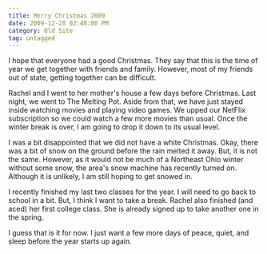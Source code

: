 ```yaml
---
title: Merry Christmas 2009
date: 2009-12-28 02:48:00 PM
category: Old Site
tag: untagged
---
```


I hope that everyone had a good Christmas. They say that this is the time of year we get together with friends and family. However, most of my friends out of state, getting together can be difficult.

Rachel and I went to her mother's house a few days before Christmas. Last night, we went to The Melting Pot. Aside from that, we have just stayed inside watching movies and playing video games. We upped our NetFlix subscription so we could watch a few more movies than usual. Once the winter break is over, I am going to drop it down to its usual level.

I was a bit disappointed that we did not have a white Christmas. Okay, there was a bit of snow on the ground before the rain melted it away. But, it is not the same. However, as it would not be much of a Northeast Ohio winter without some snow, the area's snow machine has recently turned on. Although it is unlikely, I am still hoping to get snowed in.

I recently finished my last two classes for the year. I will need to go back to school in a bit. But, I think I want to take a break. Rachel also finished (and aced) her first college class. She is already signed up to take another one in the spring.

I guess that is it for now. I just want a few more days of peace, quiet, and sleep before the year starts up again.
